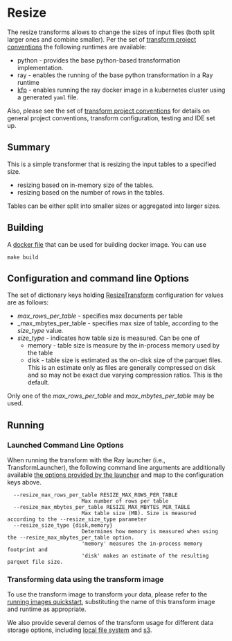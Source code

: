 # Resize

The resize transforms allows to change the sizes of input files (both split larger ones and combine smaller).
Per the set of [transform project conventions](../../README.md#transform-project-conventions)
the following runtimes are available:

* python - provides the base python-based transformation
  implementation.
* ray - enables the running of the base python transformation
  in a Ray runtime
* [kfp](kfp_ray/README.md) - enables running the ray docker image
  in a kubernetes cluster using a generated `yaml` file.

Also, please see the set of
[transform project conventions](../../README.md#transform-project-conventions)
for details on general project conventions, transform configuration,
testing and IDE set up.

## Summary

This is a simple transformer that is resizing the input tables to a specified size. 
* resizing based on in-memory size of the tables.
* resizing based on the number of rows in the tables. 

Tables can be either split into smaller sizes or aggregated into larger sizes.

## Building

A [docker file](Dockerfile.python) that can be used for building docker image. You can use

```shell
make build 
```

## Configuration and command line Options

The set of dictionary keys holding [ResizeTransform](dpk_resize/transform.py)
configuration for values are as follows:

* _max_rows_per_table_ - specifies max documents per table
* _max_mbytes_per_table - specifies max size of table, according to the _size_type_ value.
* _size_type_ - indicates how table size is measured. Can be one of
    * memory - table size is measure by the in-process memory used by the table
    * disk - table size is estimated as the on-disk size of the parquet files.  This is an estimate only
        as files are generally compressed on disk and so may not be exact due varying compression ratios.
        This is the default.

Only one of the _max_rows_per_table_ and _max_mbytes_per_table_ may be used.

## Running

### Launched Command Line Options 
When running the transform with the Ray launcher (i.e., TransformLauncher),
the following command line arguments are additionally available 
[the options provided by the launcher](../../../data-processing-lib/doc/ray-launcher-options.md) and map to the configuration keys above.

```
  --resize_max_rows_per_table RESIZE_MAX_ROWS_PER_TABLE
                        Max number of rows per table
  --resize_max_mbytes_per_table RESIZE_MAX_MBYTES_PER_TABLE
                        Max table size (MB). Size is measured according to the --resize_size_type parameter
  --resize_size_type {disk,memory}
                        Determines how memory is measured when using the --resize_max_mbytes_per_table option.
                        'memory' measures the in-process memory footprint and 
                        'disk' makes an estimate of the resulting parquet file size.
```

### Transforming data using the transform image

To use the transform image to transform your data, please refer to the 
[running images quickstart](../../../doc/quick-start/run-transform-image.md),
substituting the name of this transform image and runtime as appropriate. 

We also provide several demos of the transform usage for different data storage options, including
[local file system](dpk_resize/ray/local.py) and [s3](dpk_resize/ray/s3.py).

